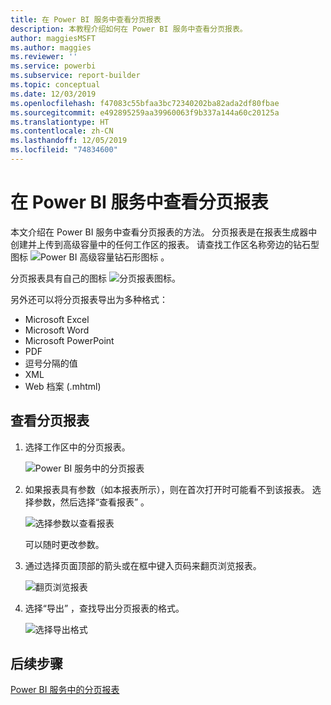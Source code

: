 ```yaml
---
title: 在 Power BI 服务中查看分页报表
description: 本教程介绍如何在 Power BI 服务中查看分页报表。
author: maggiesMSFT
ms.author: maggies
ms.reviewer: ''
ms.service: powerbi
ms.subservice: report-builder
ms.topic: conceptual
ms.date: 12/03/2019
ms.openlocfilehash: f47083c55bfaa3bc72340202ba82ada2df80fbae
ms.sourcegitcommit: e492895259aa39960063f9b337a144a60c20125a
ms.translationtype: HT
ms.contentlocale: zh-CN
ms.lasthandoff: 12/05/2019
ms.locfileid: "74834600"
---
```

# <a name="view-a-paginated-report-in-the-power-bi-service"></a>在 Power BI 服务中查看分页报表

本文介绍在 Power BI 服务中查看分页报表的方法。 分页报表是在报表生成器中创建并上传到高级容量中的任何工作区的报表。 请查找工作区名称旁边的钻石型图标 ![Power BI 高级容量钻石形图标](media/paginated-reports-view-power-bi-service/premium-diamond.png) 。 

分页报表具有自己的图标 ![分页报表图标](media/paginated-reports-view-power-bi-service/power-bi-paginated-report-icon.png)。

另外还可以将分页报表导出为多种格式： 

- Microsoft Excel
- Microsoft Word
- Microsoft PowerPoint
- PDF
- 逗号分隔的值
- XML
- Web 档案 (.mhtml)

## <a name="view-a-paginated-report"></a>查看分页报表

1. 选择工作区中的分页报表。

    ![Power BI 服务中的分页报表](media/paginated-reports-view-power-bi-service/power-bi-paginated-report-in-service.png)

2. 如果报表具有参数（如本报表所示），则在首次打开时可能看不到该报表。 选择参数，然后选择“查看报表”  。 

     ![选择参数以查看报表](media/paginated-reports-view-power-bi-service/power-bi-paginated-select-parameters.png)

    可以随时更改参数。

1. 通过选择页面顶部的箭头或在框中键入页码来翻页浏览报表。
    
   ![翻页浏览报表](media/paginated-reports-view-power-bi-service/power-bi-paginated-page-thru-report.png)

4. 选择“导出”  ，查找导出分页报表的格式。

    ![选择导出格式](media/paginated-reports-view-power-bi-service/power-bi-paginated-export.png)


## <a name="next-steps"></a>后续步骤

[Power BI 服务中的分页报表](end-user-paginated-report.md)
